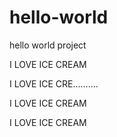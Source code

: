 # hello-world
hello world project


I LOVE ICE CREAM

I LOVE ICE CRE..........

I LOVE ICE CREAM

I LOVE ICE CREAM
